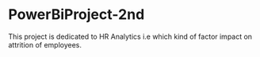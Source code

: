 # PowerBiProject-2nd
This  project is dedicated to HR Analytics i.e which kind of factor impact on attrition of employees.
